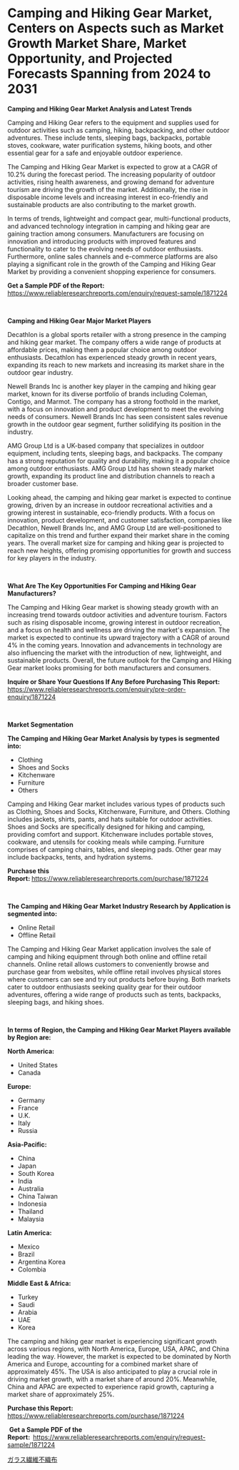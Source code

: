 <p><h1>Camping and Hiking Gear Market, Centers on Aspects such as Market Growth Market Share, Market Opportunity, and Projected Forecasts Spanning from 2024 to 2031</h1></p><p><strong>Camping and Hiking Gear Market Analysis and Latest Trends</strong></p>
<p><p>Camping and Hiking Gear refers to the equipment and supplies used for outdoor activities such as camping, hiking, backpacking, and other outdoor adventures. These include tents, sleeping bags, backpacks, portable stoves, cookware, water purification systems, hiking boots, and other essential gear for a safe and enjoyable outdoor experience.</p><p>The Camping and Hiking Gear Market is expected to grow at a CAGR of 10.2% during the forecast period. The increasing popularity of outdoor activities, rising health awareness, and growing demand for adventure tourism are driving the growth of the market. Additionally, the rise in disposable income levels and increasing interest in eco-friendly and sustainable products are also contributing to the market growth.</p><p>In terms of trends, lightweight and compact gear, multi-functional products, and advanced technology integration in camping and hiking gear are gaining traction among consumers. Manufacturers are focusing on innovation and introducing products with improved features and functionality to cater to the evolving needs of outdoor enthusiasts. Furthermore, online sales channels and e-commerce platforms are also playing a significant role in the growth of the Camping and Hiking Gear Market by providing a convenient shopping experience for consumers.</p></p>
<p><strong>Get a Sample PDF of the Report:&nbsp;</strong> <a href="https://www.reliableresearchreports.com/enquiry/request-sample/1871224">https://www.reliableresearchreports.com/enquiry/request-sample/1871224</a></p>
<p>&nbsp;</p>
<p><strong>Camping and Hiking Gear Major Market Players</strong></p>
<p><p>Decathlon is a global sports retailer with a strong presence in the camping and hiking gear market. The company offers a wide range of products at affordable prices, making them a popular choice among outdoor enthusiasts. Decathlon has experienced steady growth in recent years, expanding its reach to new markets and increasing its market share in the outdoor gear industry.</p><p>Newell Brands Inc is another key player in the camping and hiking gear market, known for its diverse portfolio of brands including Coleman, Contigo, and Marmot. The company has a strong foothold in the market, with a focus on innovation and product development to meet the evolving needs of consumers. Newell Brands Inc has seen consistent sales revenue growth in the outdoor gear segment, further solidifying its position in the industry.</p><p>AMG Group Ltd is a UK-based company that specializes in outdoor equipment, including tents, sleeping bags, and backpacks. The company has a strong reputation for quality and durability, making it a popular choice among outdoor enthusiasts. AMG Group Ltd has shown steady market growth, expanding its product line and distribution channels to reach a broader customer base.</p><p>Looking ahead, the camping and hiking gear market is expected to continue growing, driven by an increase in outdoor recreational activities and a growing interest in sustainable, eco-friendly products. With a focus on innovation, product development, and customer satisfaction, companies like Decathlon, Newell Brands Inc, and AMG Group Ltd are well-positioned to capitalize on this trend and further expand their market share in the coming years. The overall market size for camping and hiking gear is projected to reach new heights, offering promising opportunities for growth and success for key players in the industry.</p></p>
<p>&nbsp;</p>
<p><strong>What Are The Key Opportunities For Camping and Hiking Gear Manufacturers?</strong></p>
<p><p>The Camping and Hiking Gear market is showing steady growth with an increasing trend towards outdoor activities and adventure tourism. Factors such as rising disposable income, growing interest in outdoor recreation, and a focus on health and wellness are driving the market's expansion. The market is expected to continue its upward trajectory with a CAGR of around 4% in the coming years. Innovation and advancements in technology are also influencing the market with the introduction of new, lightweight, and sustainable products. Overall, the future outlook for the Camping and Hiking Gear market looks promising for both manufacturers and consumers.</p></p>
<p><strong>Inquire or Share Your Questions If Any Before Purchasing This Report:</strong> <a href="https://www.reliableresearchreports.com/enquiry/pre-order-enquiry/1871224">https://www.reliableresearchreports.com/enquiry/pre-order-enquiry/1871224</a></p>
<p>&nbsp;</p>
<p><strong>Market Segmentation</strong></p>
<p><strong>The Camping and Hiking Gear Market Analysis by types is segmented into:</strong></p>
<p><ul><li>Clothing</li><li>Shoes and Socks</li><li>Kitchenware</li><li>Furniture</li><li>Others</li></ul></p>
<p><p>Camping and Hiking Gear market includes various types of products such as Clothing, Shoes and Socks, Kitchenware, Furniture, and Others. Clothing includes jackets, shirts, pants, and hats suitable for outdoor activities. Shoes and Socks are specifically designed for hiking and camping, providing comfort and support. Kitchenware includes portable stoves, cookware, and utensils for cooking meals while camping. Furniture comprises of camping chairs, tables, and sleeping pads. Other gear may include backpacks, tents, and hydration systems.</p></p>
<p><strong>Purchase this Report:&nbsp;</strong><a href="https://www.reliableresearchreports.com/purchase/1871224">https://www.reliableresearchreports.com/purchase/1871224</a></p>
<p>&nbsp;</p>
<p><strong>The Camping and Hiking Gear Market Industry Research by Application is segmented into:</strong></p>
<p><ul><li>Online Retail</li><li>Offline Retail</li></ul></p>
<p><p>The Camping and Hiking Gear Market application involves the sale of camping and hiking equipment through both online and offline retail channels. Online retail allows customers to conveniently browse and purchase gear from websites, while offline retail involves physical stores where customers can see and try out products before buying. Both markets cater to outdoor enthusiasts seeking quality gear for their outdoor adventures, offering a wide range of products such as tents, backpacks, sleeping bags, and hiking shoes.</p></p>
<p>&nbsp;</p>
<p><strong>In terms of Region, the Camping and Hiking Gear Market Players available by Region are:</strong></p>
<p>
    <p> <strong> North America: </strong>
        <ul>
            <li>United States</li>
            <li>Canada</li>
        </ul>
        </p> 
    <p> <strong> Europe: </strong>
        <ul>
            <li>Germany</li>
            <li>France</li>
            <li>U.K.</li>
            <li>Italy</li>
            <li>Russia</li>
        </ul>
        </p> 
    <p> <strong> Asia-Pacific: </strong>
        <ul>
            <li>China</li>
            <li>Japan</li>
            <li>South Korea</li>
            <li>India</li>
            <li>Australia</li>
            <li>China Taiwan</li>
            <li>Indonesia</li>
            <li>Thailand</li>
            <li>Malaysia</li>
        </ul>
        </p> 
    <p> <strong> Latin America: </strong>
        <ul>
            <li>Mexico</li>
            <li>Brazil</li>
            <li>Argentina Korea</li>
            <li>Colombia</li>
        </ul>
        </p> 
    <p> <strong> Middle East & Africa: </strong>
        <ul>
            <li>Turkey</li>
            <li>Saudi</li>
            <li>Arabia</li>
            <li>UAE</li>
            <li>Korea</li>
        </ul>
    </p>
    </p>
<p><p>The camping and hiking gear market is experiencing significant growth across various regions, with North America, Europe, USA, APAC, and China leading the way. However, the market is expected to be dominated by North America and Europe, accounting for a combined market share of approximately 45%. The USA is also anticipated to play a crucial role in driving market growth, with a market share of around 20%. Meanwhile, China and APAC are expected to experience rapid growth, capturing a market share of approximately 25%.</p></p>
<p><strong>Purchase this Report: </strong><a href="https://www.reliableresearchreports.com/purchase/1871224">https://www.reliableresearchreports.com/purchase/1871224</a></p>
<p>&nbsp;<strong>Get a Sample PDF of the Report:&nbsp;&nbsp;</strong><a href="https://www.reliableresearchreports.com/enquiry/request-sample/1871224">https://www.reliableresearchreports.com/enquiry/request-sample/1871224</a></p>
<p><strong></strong></p>
<p><p><a href="https://medium.com/@juliafadel1922/%E3%82%AC%E3%83%A9%E3%82%B9%E7%B9%8A%E7%B6%AD%E4%B8%8D%E7%B9%94%E5%B8%83%E5%B8%82%E5%A0%B4-%E7%A8%AE%E9%A1%9E-%E7%94%A8%E9%80%94-%E5%9C%B0%E7%90%86%E3%81%AB%E3%82%88%E3%82%8B%E5%8C%85%E6%8B%AC%E7%9A%84%E8%A9%95%E4%BE%A1-6bef31968876">ガラス繊維不織布</a></p></p>